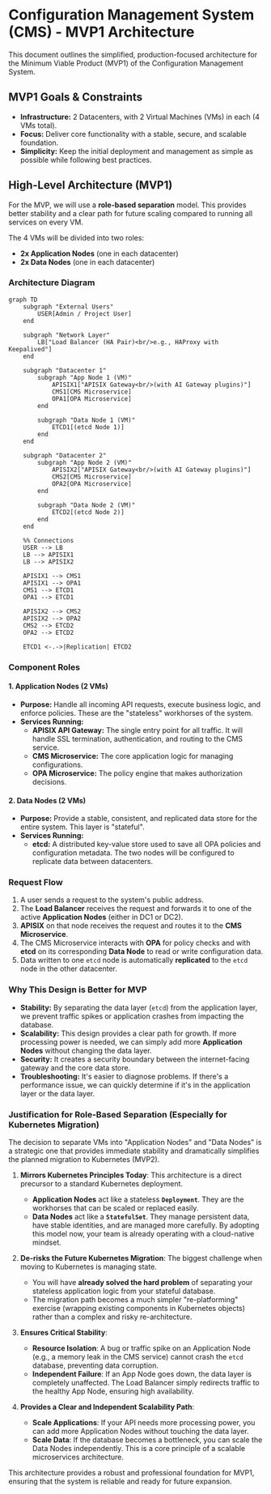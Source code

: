 # Configuration Management System (CMS) - MVP1 Architecture

This document outlines the simplified, production-focused architecture for the Minimum Viable Product (MVP1) of the Configuration Management System.

## MVP1 Goals & Constraints

- **Infrastructure:** 2 Datacenters, with 2 Virtual Machines (VMs) in each (4 VMs total).
- **Focus:** Deliver core functionality with a stable, secure, and scalable foundation.
- **Simplicity:** Keep the initial deployment and management as simple as possible while following best practices.

## High-Level Architecture (MVP1)

For the MVP, we will use a **role-based separation** model. This provides better stability and a clear path for future scaling compared to running all services on every VM.

The 4 VMs will be divided into two roles:
- **2x Application Nodes** (one in each datacenter)
- **2x Data Nodes** (one in each datacenter)

### Architecture Diagram

```mermaid
graph TD
    subgraph "External Users"
        USER[Admin / Project User]
    end

    subgraph "Network Layer"
        LB["Load Balancer (HA Pair)<br/>e.g., HAProxy with Keepalived"]
    end

    subgraph "Datacenter 1"
        subgraph "App Node 1 (VM)"
            APISIX1["APISIX Gateway<br/>(with AI Gateway plugins)"]
            CMS1[CMS Microservice]
            OPA1[OPA Microservice]
        end

        subgraph "Data Node 1 (VM)"
            ETCD1[(etcd Node 1)]
        end
    end

    subgraph "Datacenter 2"
        subgraph "App Node 2 (VM)"
            APISIX2["APISIX Gateway<br/>(with AI Gateway plugins)"]
            CMS2[CMS Microservice]
            OPA2[OPA Microservice]
        end

        subgraph "Data Node 2 (VM)"
            ETCD2[(etcd Node 2)]
        end
    end

    %% Connections
    USER --> LB
    LB --> APISIX1
    LB --> APISIX2

    APISIX1 --> CMS1
    APISIX1 --> OPA1
    CMS1 --> ETCD1
    OPA1 --> ETCD1

    APISIX2 --> CMS2
    APISIX2 --> OPA2
    CMS2 --> ETCD2
    OPA2 --> ETCD2

    ETCD1 <-.->|Replication| ETCD2
```

### Component Roles

#### 1. Application Nodes (2 VMs)
- **Purpose:** Handle all incoming API requests, execute business logic, and enforce policies. These are the "stateless" workhorses of the system.
- **Services Running:**
    - **APISIX API Gateway:** The single entry point for all traffic. It will handle SSL termination, authentication, and routing to the CMS service.
    - **CMS Microservice:** The core application logic for managing configurations.
    - **OPA Microservice:** The policy engine that makes authorization decisions.

#### 2. Data Nodes (2 VMs)
- **Purpose:** Provide a stable, consistent, and replicated data store for the entire system. This layer is "stateful".
- **Services Running:**
    - **etcd:** A distributed key-value store used to save all OPA policies and configuration metadata. The two nodes will be configured to replicate data between datacenters.

### Request Flow

1.  A user sends a request to the system's public address.
2.  The **Load Balancer** receives the request and forwards it to one of the active **Application Nodes** (either in DC1 or DC2).
3.  **APISIX** on that node receives the request and routes it to the **CMS Microservice**.
4.  The CMS Microservice interacts with **OPA** for policy checks and with **etcd** on its corresponding **Data Node** to read or write configuration data.
5.  Data written to one `etcd` node is automatically **replicated** to the `etcd` node in the other datacenter.

### Why This Design is Better for MVP

- **Stability:** By separating the data layer (`etcd`) from the application layer, we prevent traffic spikes or application crashes from impacting the database.
- **Scalability:** This design provides a clear path for growth. If more processing power is needed, we can simply add more **Application Nodes** without changing the data layer.
- **Security:** It creates a security boundary between the internet-facing gateway and the core data store.
- **Troubleshooting:** It's easier to diagnose problems. If there's a performance issue, we can quickly determine if it's in the application layer or the data layer.

### Justification for Role-Based Separation (Especially for Kubernetes Migration)

The decision to separate VMs into "Application Nodes" and "Data Nodes" is a strategic one that provides immediate stability and dramatically simplifies the planned migration to Kubernetes (MVP2).

1.  **Mirrors Kubernetes Principles Today**: This architecture is a direct precursor to a standard Kubernetes deployment.
    *   **Application Nodes** act like a stateless **`Deployment`**. They are the workhorses that can be scaled or replaced easily.
    *   **Data Nodes** act like a **`StatefulSet`**. They manage persistent data, have stable identities, and are managed more carefully.
    By adopting this model now, your team is already operating with a cloud-native mindset.

2.  **De-risks the Future Kubernetes Migration**: The biggest challenge when moving to Kubernetes is managing state.
    *   You will have **already solved the hard problem** of separating your stateless application logic from your stateful database.
    *   The migration path becomes a much simpler "re-platforming" exercise (wrapping existing components in Kubernetes objects) rather than a complex and risky re-architecture.

3.  **Ensures Critical Stability**:
    *   **Resource Isolation**: A bug or traffic spike on an Application Node (e.g., a memory leak in the CMS service) cannot crash the `etcd` database, preventing data corruption.
    *   **Independent Failure**: If an App Node goes down, the data layer is completely unaffected. The Load Balancer simply redirects traffic to the healthy App Node, ensuring high availability.

4.  **Provides a Clear and Independent Scalability Path**:
    *   **Scale Applications**: If your API needs more processing power, you can add more Application Nodes without touching the data layer.
    *   **Scale Data**: If the database becomes a bottleneck, you can scale the Data Nodes independently. This is a core principle of a scalable microservices architecture.

This architecture provides a robust and professional foundation for MVP1, ensuring that the system is reliable and ready for future expansion.
